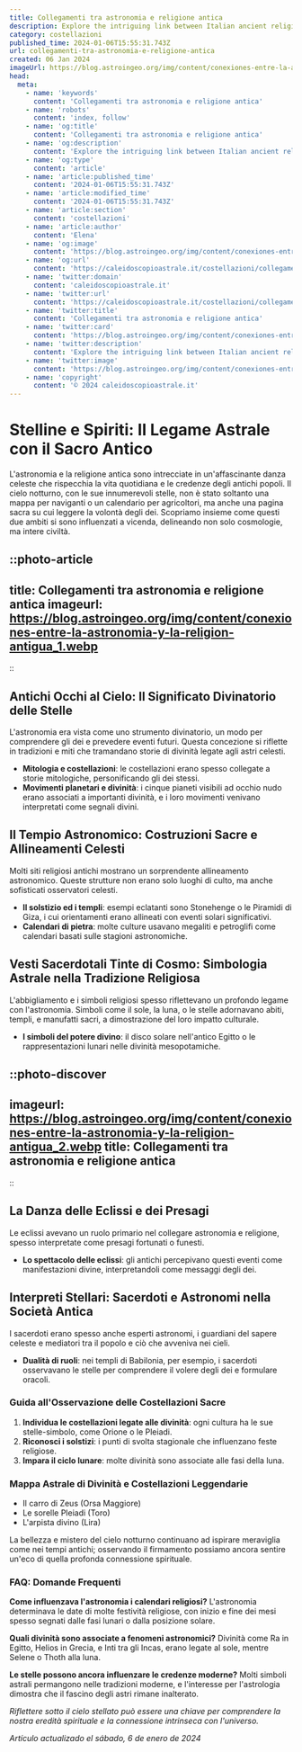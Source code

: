 ```yaml
---
title: Collegamenti tra astronomia e religione antica
description: Explore the intriguing link between Italian ancient religion and astronomy in our deep-dive blog. Uncover celestial myths and cosmic worship practices.
category: costellazioni
published_time: 2024-01-06T15:55:31.743Z
url: collegamenti-tra-astronomia-e-religione-antica
created: 06 Jan 2024
imageUrl: https://blog.astroingeo.org/img/content/conexiones-entre-la-astronomia-y-la-religion-antigua_1.webp
head:
  meta:
    - name: 'keywords'
      content: 'Collegamenti tra astronomia e religione antica'
    - name: 'robots'
      content: 'index, follow'
    - name: 'og:title'
      content: 'Collegamenti tra astronomia e religione antica'
    - name: 'og:description'
      content: 'Explore the intriguing link between Italian ancient religion and astronomy in our deep-dive blog. Uncover celestial myths and cosmic worship practices.'
    - name: 'og:type'
      content: 'article'
    - name: 'article:published_time'
      content: '2024-01-06T15:55:31.743Z'
    - name: 'article:modified_time'
      content: '2024-01-06T15:55:31.743Z'
    - name: 'article:section'
      content: 'costellazioni'
    - name: 'article:author'
      content: 'Elena'
    - name: 'og:image'
      content: 'https://blog.astroingeo.org/img/content/conexiones-entre-la-astronomia-y-la-religion-antigua_1.webp'
    - name: 'og:url'
      content: 'https://caleidoscopioastrale.it/costellazioni/collegamenti-tra-astronomia-e-religione-antica'
    - name: 'twitter:domain'
      content: 'caleidoscopioastrale.it'
    - name: 'twitter:url'
      content: 'https://caleidoscopioastrale.it/costellazioni/collegamenti-tra-astronomia-e-religione-antica'
    - name: 'twitter:title'
      content: 'Collegamenti tra astronomia e religione antica'
    - name: 'twitter:card'
      content: 'https://blog.astroingeo.org/img/content/conexiones-entre-la-astronomia-y-la-religion-antigua_1.webp'
    - name: 'twitter:description'
      content: 'Explore the intriguing link between Italian ancient religion and astronomy in our deep-dive blog. Uncover celestial myths and cosmic worship practices.'
    - name: 'twitter:image'
      content: 'https://blog.astroingeo.org/img/content/conexiones-entre-la-astronomia-y-la-religion-antigua_1.webp'
    - name: 'copyright'
      content: '© 2024 caleidoscopioastrale.it'
---
```

# Stelline e Spiriti: Il Legame Astrale con il Sacro Antico

L'astronomia e la religione antica sono intrecciate in un'affascinante danza celeste che rispecchia la vita quotidiana e le credenze degli antichi popoli. Il cielo notturno, con le sue innumerevoli stelle, non è stato soltanto una mappa per naviganti o un calendario per agricoltori, ma anche una pagina sacra su cui leggere la volontà degli dei. Scopriamo insieme come questi due ambiti si sono influenzati a vicenda, delineando non solo cosmologie, ma intere civiltà.

::photo-article
---
title: Collegamenti tra astronomia e religione antica
imageurl: https://blog.astroingeo.org/img/content/conexiones-entre-la-astronomia-y-la-religion-antigua_1.webp
---
::

## Antichi Occhi al Cielo: Il Significato Divinatorio delle Stelle

L'astronomia era vista come uno strumento divinatorio, un modo per comprendere gli dei e prevedere eventi futuri. Questa concezione si riflette in tradizioni e miti che tramandano storie di divinità legate agli astri celesti.

- **Mitologia e costellazioni**: le costellazioni erano spesso collegate a storie mitologiche, personificando gli dei stessi.
- **Movimenti planetari e divinità**: i cinque pianeti visibili ad occhio nudo erano associati a importanti divinità, e i loro movimenti venivano interpretati come segnali divini.

## Il Tempio Astronomico: Costruzioni Sacre e Allineamenti Celesti

Molti siti religiosi antichi mostrano un sorprendente allineamento astronomico. Queste strutture non erano solo luoghi di culto, ma anche sofisticati osservatori celesti.

- **Il solstizio ed i templi**: esempi eclatanti sono Stonehenge o le Piramidi di Giza, i cui orientamenti erano allineati con eventi solari significativi.
- **Calendari di pietra**: molte culture usavano megaliti e petroglifi come calendari basati sulle stagioni astronomiche.

## Vesti Sacerdotali Tinte di Cosmo: Simbologia Astrale nella Tradizione Religiosa

L'abbigliamento e i simboli religiosi spesso riflettevano un profondo legame con l'astronomia. Simboli come il sole, la luna, o le stelle adornavano abiti, templi, e manufatti sacri, a dimostrazione del loro impatto culturale.

- **I simboli del potere divino**: il disco solare nell'antico Egitto o le rappresentazioni lunari nelle divinità mesopotamiche.

::photo-discover
---
imageurl: https://blog.astroingeo.org/img/content/conexiones-entre-la-astronomia-y-la-religion-antigua_2.webp
title: Collegamenti tra astronomia e religione antica
---
::

## La Danza delle Eclissi e dei Presagi

Le eclissi avevano un ruolo primario nel collegare astronomia e religione, spesso interpretate come presagi fortunati o funesti.

- **Lo spettacolo delle eclissi**: gli antichi percepivano questi eventi come manifestazioni divine, interpretandoli come messaggi degli dei.

## Interpreti Stellari: Sacerdoti e Astronomi nella Società Antica

I sacerdoti erano spesso anche esperti astronomi, i guardiani del sapere celeste e mediatori tra il popolo e ciò che avveniva nei cieli.

- **Dualità di ruoli**: nei templi di Babilonia, per esempio, i sacerdoti osservavano le stelle per comprendere il volere degli dei e formulare oracoli.

### Guida all'Osservazione delle Costellazioni Sacre

1. **Individua le costellazioni legate alle divinità**: ogni cultura ha le sue stelle-simbolo, come Orione o le Pleiadi.
2. **Riconosci i solstizi**: i punti di svolta stagionale che influenzano feste religiose.
3. **Impara il ciclo lunare**: molte divinità sono associate alle fasi della luna.

### Mappa Astrale di Divinità e Costellazioni Leggendarie

- Il carro di Zeus (Orsa Maggiore)
- Le sorelle Pleiadi (Toro)
- L'arpista divino (Lira)

La bellezza e mistero del cielo notturno continuano ad ispirare meraviglia come nei tempi antichi; osservando il firmamento possiamo ancora sentire un'eco di quella profonda connessione spirituale.

### FAQ: Domande Frequenti

**Come influenzava l'astronomia i calendari religiosi?**
L'astronomia determinava le date di molte festività religiose, con inizio e fine dei mesi spesso segnati dalle fasi lunari o dalla posizione solare.

**Quali divinità sono associate a fenomeni astronomici?**
Divinità come Ra in Egitto, Helios in Grecia, e Inti tra gli Incas, erano legate al sole, mentre Selene o Thoth alla luna.

**Le stelle possono ancora influenzare le credenze moderne?**
Molti simboli astrali permangono nelle tradizioni moderne, e l'interesse per l'astrologia dimostra che il fascino degli astri rimane inalterato.

*Riflettere sotto il cielo stellato può essere una chiave per comprendere la nostra eredità spirituale e la connessione intrinseca con l'universo.*

_Artículo actualizado el sábado, 6 de enero de 2024_